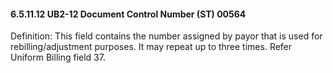 #### 6.5.11.12 UB2-12 Document Control Number (ST) 00564

Definition: This field contains the number assigned by payor that is used for rebilling/adjustment purposes. It may repeat up to three times. Refer Uniform Billing field 37.
